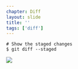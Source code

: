 ```yaml
---
chapter: Diff
layout: slide
title: ''
tags: ['diff']
---
```


	# Show the staged changes
	$ git diff --staged

<img class="diagram" src="assets/diagrams/git-diff-staged.png">

<!--
Diagram three stage thinking
(Staging -- Repo)
-->